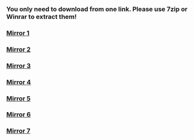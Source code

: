 ### You only need to download from one link. Please use 7zip or Winrar to extract them!

### [Mirror 1](https://1drv.ms/f/s!Aq9lGWkwamnVgR5qNTa6xGZXA8tw)
### [Mirror 2](https://drive.google.com/file/d/1TwFEqJEM-S7-vjybm4FuIZdmTWWFylsh/view?usp=sharing)
### [Mirror 3](https://cyberspace1902-my.sharepoint.com/:f:/g/personal/cyberspace1902_cyberspace1902_onmicrosoft_com/Etht9GQild5DtXZ6x3k0iLQBHfJrggSqHI6PM6TXgBEM9w?e=cXI3ZX)
### [Mirror 4](https://drive.google.com/file/d/1gAnC_U8cysRYDGOhqTXxz289rcZt3MRG/view?usp=sharing)
### [Mirror 5](https://1drv.ms/u/s!Aq9lGWkwamnVggZz4C2HWxR15r7S?e=qwhHCW)
### [Mirror 6](https://1drv.ms/f/s!Aq9lGWkwamnVggZz4C2HWxR15r7S)
### [Mirror 7](https://cyberspace1902-my.sharepoint.com/:f:/g/personal/cyberspace1902_cyberspace1902_onmicrosoft_com/ErBSwx0PQ1FCgzRSF6Gd3soBhXevR_aBVf-1xTi_6oUY6g?e=vZOwQu)
